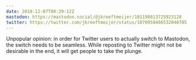 ```yaml
---
date: 2018-12-07T08:29:12Z
mastodon: https://mastodon.social/@jkreeftmeijer/101198813725923128
twitter: https://twitter.com/jkreeftmeijer/status/1070958466532040705
---
```

Unpopular opinion: in order for Twitter users to actually switch to Mastodon, the switch needs to be seamless. While reposting to Twitter might not be desirable in the end, it will get people to take the plunge.
